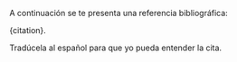 A continuación se te presenta una referencia bibliográfica:

{citation}.

Tradúcela al español para que yo pueda entender la cita.